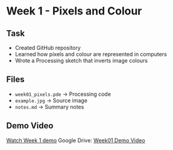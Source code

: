 # Week 1 - Pixels and Colour

## Task
- Created GitHub repository
- Learned how pixels and colour are represented in computers
- Wrote a Processing sketch that inverts image colours

## Files
- `week01_pixels.pde` → Processing code
- `example.jpg` → Source image
- `notes.md` → Summary notes

## Demo Video
[Watch Week 1 demo](./week01.mp4)
Google Drive: [Week01 Demo Video](https://drive.google.com/file/d/1pdMVE4aS6eaG0DH3wd53qp-OL5tthM6o/view?usp=drive_link)
